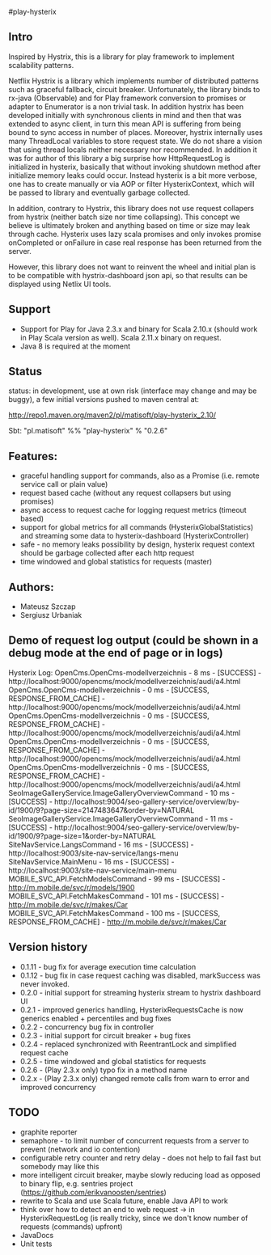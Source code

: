 #play-hysterix

## Intro

Inspired by Hystrix, this is a library for play framework to implement scalability patterns.

Netflix Hystrix is a library which implements number of distributed patterns such as graceful fallback, circuit breaker.
Unfortunately, the library binds to rx-java (Observable) and for Play framework conversion to promises or adapter to
Enumerator is a non trivial task. In addition hystrix has been developed initially with synchronous clients in mind and then
that was extended to async client, in turn this mean API is suffering from being bound to sync access in number of places.
Moreover, hystrix internally uses many ThreadLocal variables to store request state. We do not share a vision that
using thread locals neither necessary nor recommended. In addition it was for author of this library a big surprise how HttpRequestLog is initialized in hysterix,
basically that without invoking shutdown method after initialize memory leaks could occur. Instead hysterix is a bit more verbose, one
has to create manually or via AOP or filter HysterixContext, which will be passed to library and eventually garbage collected. 

In addition, contrary to Hystrix, this library does not use request collapers from hystrix (neither batch size nor time collapsing). This concept we believe
is ultimately broken and anything based on time or size may leak through cache. Hysterix uses lazy scala promises and only invokes promise onCompleted
or onFailure in case real response has been returned from the server.

However, this library does not want to reinvent the wheel and initial plan is to be compatible with hystrix-dashboard json api, so that results can be displayed using Netlix UI tools. 

## Support

- Support for Play for Java 2.3.x and binary for Scala 2.10.x (should work in Play Scala version as well). 
Scala 2.11.x binary on request.
- Java 8 is required at the moment

## Status 
status: in development, use at own risk (interface may change and may be buggy), a few initial versions pushed to maven central at:

http://repo1.maven.org/maven2/pl/matisoft/play-hysterix_2.10/

Sbt: "pl.matisoft" %% "play-hysterix" % "0.2.6"

## Features:
- graceful handling support for commands, also as a Promise (i.e. remote service call or plain value)
- request based cache (without any request collapsers but using promises)
- async access to request cache for logging request metrics (timeout based)
- support for global metrics for all commands (HysterixGlobalStatistics) and streaming some data to hysterix-dashboard (HysterixController)
- safe - no memory leaks possibility by design, hysterix request context should be garbage collected after each http request
- time windowed and global statistics for requests (master)

## Authors:
- Mateusz Szczap
- Sergiusz Urbaniak

## Demo of request log output (could be shown in a debug mode at the end of page or in logs)
Hysterix Log:
OpenCms.OpenCms-modellverzeichnis - 8 ms - [SUCCESS] - http://localhost:9000/opencms/mock/modellverzeichnis/audi/a4.html
OpenCms.OpenCms-modellverzeichnis - 0 ms - [SUCCESS, RESPONSE_FROM_CACHE] - http://localhost:9000/opencms/mock/modellverzeichnis/audi/a4.html
OpenCms.OpenCms-modellverzeichnis - 0 ms - [SUCCESS, RESPONSE_FROM_CACHE] - http://localhost:9000/opencms/mock/modellverzeichnis/audi/a4.html
OpenCms.OpenCms-modellverzeichnis - 0 ms - [SUCCESS, RESPONSE_FROM_CACHE] - http://localhost:9000/opencms/mock/modellverzeichnis/audi/a4.html
OpenCms.OpenCms-modellverzeichnis - 0 ms - [SUCCESS, RESPONSE_FROM_CACHE] - http://localhost:9000/opencms/mock/modellverzeichnis/audi/a4.html
SeoImageGalleryService.ImageGalleryOverviewCommand - 10 ms - [SUCCESS] - http://localhost:9004/seo-gallery-service/overview/by-id/1900/9?page-size=2147483647&order-by=NATURAL
SeoImageGalleryService.ImageGalleryOverviewCommand - 11 ms - [SUCCESS] - http://localhost:9004/seo-gallery-service/overview/by-id/1900/9?page-size=1&order-by=NATURAL
SiteNavService.LangsCommand - 16 ms - [SUCCESS] - http://localhost:9003/site-nav-service/langs-menu
SiteNavService.MainMenu - 16 ms - [SUCCESS] - http://localhost:9003/site-nav-service/main-menu
MOBILE_SVC_API.FetchModelsCommand - 99 ms - [SUCCESS] - http://m.mobile.de/svc/r/models/1900
MOBILE_SVC_API.FetchMakesCommand - 101 ms - [SUCCESS] - http://m.mobile.de/svc/r/makes/Car
MOBILE_SVC_API.FetchMakesCommand - 100 ms - [SUCCESS, RESPONSE_FROM_CACHE] - http://m.mobile.de/svc/r/makes/Car

## Version history
- 0.1.11 - bug fix for average execution time calculation
- 0.1.12 - bug fix in case request caching was disabled, markSuccess was never invoked.
- 0.2.0 - initial support for streaming hysterix stream to hystrix dashboard UI
- 0.2.1 - improved generics handling, HysterixRequestsCache is now generics enabled + percentiles and bug fixes
- 0.2.2 - concurrency bug fix in controller
- 0.2.3 - initial support for circuit breaker + bug fixes
- 0.2.4 - replaced synchronized with ReentrantLock and simplified request cache
- 0.2.5 - time windowed and global statistics for requests
- 0.2.6 - (Play 2.3.x only) typo fix in a method name
- 0.2.x - (Play 2.3.x only) changed remote calls from warn to error and improved concurrency

## TODO
- graphite reporter
- semaphore - to limit number of concurrent requests from a server to prevent (network and io contention)
- configurable retry counter and retry delay - does not help to fail fast but somebody may like this
- more intelligent circuit breaker, maybe slowly reducing load as opposed to binary flip, e.g. sentries project (https://github.com/erikvanoosten/sentries)
- rewrite to Scala and use Scala future, enable Java API to work
- think over how to detect an end to web request -> in HysterixRequestLog (is really tricky, since we don't know number of requests (commands) upfront)
- JavaDocs
- Unit tests
